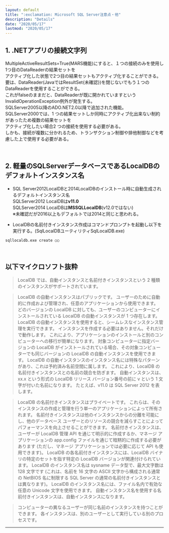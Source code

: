 ```yaml
---
layout: default
title: ":exclamation: Microsoft SQL Server注意点・他"
description: "Details"
date: "2020/05/17"
lastmod: "2020/05/17"
---
```


## 1. .NETアプリの接続文字列

MultipleActiveResultSets=True(MARS機能)にすると、１つの接続のみを使用し1つ目のDataReaderの結果セットを  
アクティブ化した状態で2つ目の結果セットもアクティブ化することができる。  
要は、DataReader(JavaではResultSet{未確認})を閉じないでもう１つのDataReaderを使用することができる。  
これがfalseのままだと、DataReaderが既に開かれていますというInvalidOperationException例外が発生する。  
SQLServer2005以降のADO.NET2.0以降で追加された機能。  
SQLServer2000では、1 つの結果セットしか同時にアクティブ化出来ない制約があったため複数の結果セットを  
アクティブ化したい場合2 つの接続を使用する必要がある。  
しかも、接続が複数に分かれるため、トランザクション制御や排他制御などを考慮した上で使用する必要がある。  

<br />

## 2. 軽量のSQLServerデータベースであるLocalDBのデフォルトインスタンス名

-   SQL Server2012LocalDBと2014LocalDBのインストール時に自動生成されるデフォルトインスタンス名  
    SQLServer2012 LocalDBは**v11.0**  
    SQLServer2014 LocalDBは**MSSQLLocalDB**(v12.0ではない)  
    ※未確認だが2016以上もデフォルトでは2014と同じと思われる。  

-   LocalDBの名前付きインスタンス作成はコマンドプロンプトを起動し以下を実行する。(SqlLocalDBユーティリティSqlLocalDB.exe)  

```:prompt
sqllocaldb.exe create ○○  
```

<br />

## 以下マイクロソフト抜粋

> LocalDB では、自動インスタンスと名前付きインスタンスという 2 種類のインスタンスがサポートされています。

> LocalDB の自動インスタンスはパブリックです。 ユーザーのために自動的に作成および管理され、任意のアプリケーションから使用できます。 
>  どのバージョンの LocalDB に対しても、ユーザーのコンピューターにインストールされている LocalDB の自動インスタンスが 1 つ存在します。
>  LocalDB の自動インスタンスを使用すると、シームレスなインスタンス管理を実行できます。 インスタンスを作成する必要はありません。それだけで動作します。 
>  これにより、アプリケーションのインストールと別のコンピューターへの移行が簡単になります。 
>  対象コンピューターに指定バージョンの LocalDB がインストールされている場合、その対象コンピューターでも同じバージョンの LocalDB の自動インスタンスを使用できます。
>  LocalDB の自動インスタンスのインスタンス名には特殊なパターンがあり、これは予約済み名前空間に属します。 
>  これにより、LocalDB の名前付きインスタンスとの名前の競合を防ぎます。
>  自動インスタンスは、xx.x という形式の LocalDB リリース バージョン番号の前に v という 1 文字が付いた名前になります。 たとえば、v11.0 は SQL Server 2012 を表します。

> LocalDB の名前付きインスタンスはプライベートです。 これらは、そのインスタンスの作成と管理を行う単一のアプリケーションによって所有されます。
>  名前付きインスタンスは他のインスタンスからの分離を可能にし、他のデータベース ユーザーとのリソースの競合を減らすことによってパフォーマンスを向上させることができます。
>  名前付きインスタンスは、ユーザーが LocalDB 管理 API を通じて明示的に作成するか、マネージ アプリケーションの app.config ファイルを通じて暗黙的に作成する必要があります
>  (ただし、マネージ アプリケーションでは必要に応じて API も使用できます)。 
>  LocalDB の各名前付きインスタンスには、LocalDB バイナリの特定のセットを指す特定の LocalDB バージョンが関連付けられています。 
>  LocalDB のインスタンス名は sysname データ型で、最大文字数は 128 文字です
>  (これは、名前を 16 文字の ASCII 文字から構成される通常の NetBIOS 名に制限する SQL Server の通常の名前付きインスタンスとは異なります)。
>  LocalDB のインスタンス名には、ファイル名内で有効な任意の Unicode 文字を使用できます。 自動インスタンス名を使用する名前付きインスタンスは、自動インスタンスになります。

> コンピューターの異なるユーザーが同じ名前のインスタンスを持つことができます。 各インスタンスは、別のユーザーとして実行している別のプロセスです。

* * *
